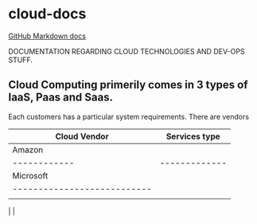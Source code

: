# cloud-docs

[GitHub Markdown docs](https://guides.github.com/features/mastering-markdown/)

DOCUMENTATION REGARDING CLOUD TECHNOLOGIES AND DEV-OPS STUFF.

## Cloud Computing primerily comes in 3 types of IaaS, Paas and Saas.
Each customers has a particular system requirements. There are vendors 

|Cloud Vendor|Services type|
|------------|-------------|
| Amazon     |             |
|------------|-------------|
|Microsoft   |             |
---------------------------|             
|            |             |
|
|


 

